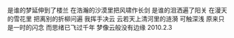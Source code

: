 是谁的梦延伸到了楼兰
在浩瀚的沙漠里把风啸作长剑
是谁的泪洒遍了阳关
在漫天的雪花里
把离别的折柳问遍
我挥手决云
云若天上清河里的涟漪
可触深浅
原来只是一时的闪念
而思绪已飞过千年
梦像云般没有边缘
                                  2010.2.3